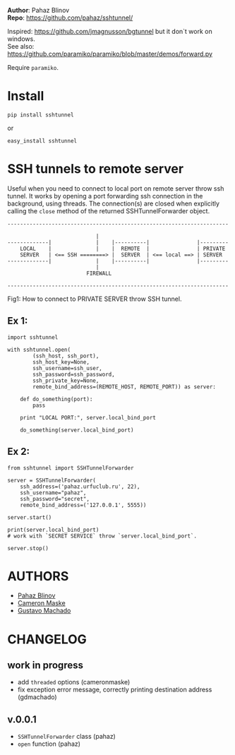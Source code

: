 **Author**: Pahaz Blinov  
**Repo**: https://github.com/pahaz/sshtunnel/


Inspired: https://github.com/jmagnusson/bgtunnel but it don`t work on windows.  
See also: https://github.com/paramiko/paramiko/blob/master/demos/forward.py

Require `paramiko`.

# Install #

    pip install sshtunnel

or

    easy_install sshtunnel

# SSH tunnels to remote server #

Useful when you need to connect to local port on remote server throw ssh
tunnel. It works by opening a port forwarding ssh connection in the
background, using threads. The connection(s) are closed when explicitly
calling the `close` method of the returned SSHTunnelForwarder object.

    ----------------------------------------------------------------------

                                |
    -------------|              |    |----------|               |---------
        LOCAL    |              |    |  REMOTE  |               | PRIVATE
        SERVER   | <== SSH ========> |  SERVER  | <== local ==> | SERVER
    -------------|              |    |----------|               |---------
                                |
                             FIREWALL

    ----------------------------------------------------------------------

Fig1: How to connect to PRIVATE SERVER throw SSH tunnel.


## Ex 1: ##

    import sshtunnel

    with sshtunnel.open(
            (ssh_host, ssh_port),
            ssh_host_key=None,
            ssh_username=ssh_user,
            ssh_password=ssh_password,
            ssh_private_key=None,
            remote_bind_address=(REMOTE_HOST, REMOTE_PORT)) as server:

        def do_something(port):
            pass

        print "LOCAL PORT:", server.local_bind_port

        do_something(server.local_bind_port)

## Ex 2: ##

    from sshtunnel import SSHTunnelForwarder

    server = SSHTunnelForwarder(
        ssh_address=('pahaz.urfuclub.ru', 22),
        ssh_username="pahaz",
        ssh_password="secret",
        remote_bind_address=('127.0.0.1', 5555))

    server.start()

    print(server.local_bind_port)
    # work with `SECRET SERVICE` throw `server.local_bind_port`.

    server.stop()

# AUTHORS #

 - [Pahaz Blinov](https://github.com/pahaz)
 - [Cameron Maske](https://github.com/cameronmaske)
 - [Gustavo Machado](https://github.com/gdmachado)

# CHANGELOG #

## work in progress ##
 - add `threaded` options (cameronmaske)
 - fix exception error message, correctly printing destination address (gdmachado)

## v.0.0.1 ##
 - `SSHTunnelForwarder` class (pahaz)
 - `open` function (pahaz)

